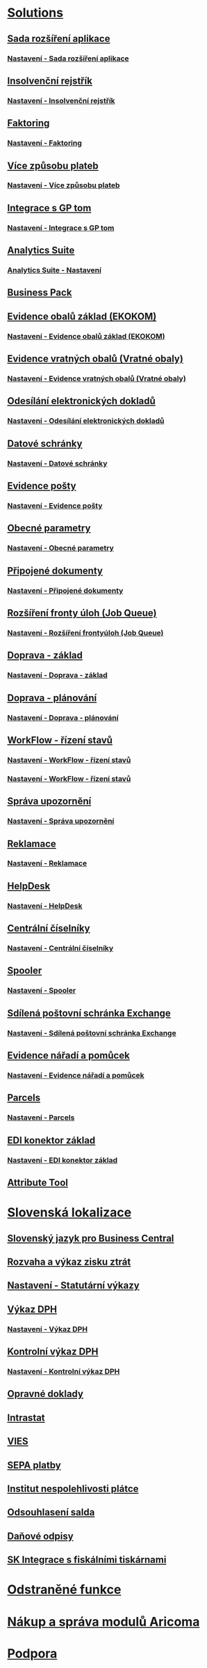 # [Solutions](solutions.md)
## [Sada rozšíření aplikace](controling-basic.md)
### [Nastavení - Sada rozšíření aplikace](controling-basic-setup.md)
## [Insolvenční rejstřík](insolvence-register.md)
### [Nastavení - Insolvenční rejstřík](insolvence-register-setup.md)
## [Faktoring](factoring.md)
### [Nastavení - Faktoring](factoring-setup.md)
## [Více způsobu plateb](multiple-payment-methods.md)
### [Nastavení - Více způsobu plateb](multiple-payment-methods-setup.md)
## [Integrace s GP tom](gptom-integration.md)
### [Nastavení - Integrace s GP tom](gptom-integration-setup.md)
## [Analytics Suite](analytics-suite.md)
### [Analytics Suite - Nastavení](analytics-suite-setup.md)
## [Business Pack](business-pack.md)
## [Evidence obalů základ (EKOKOM)](pack-tracking-basic.md)
### [Nastavení - Evidence obalů základ (EKOKOM)](pack-tracking-basic-setup.md)
## [Evidence vratných obalů (Vratné obaly)](pack-tracking-return-packing.md)
### [Nastavení - Evidence vratných obalů (Vratné obaly)](pack-tracking-return-packing-setup.md)

## [Odesílání elektronických dokladů](electronic-documents.md)
### [Nastavení - Odesílání elektronických dokladů](electronic-documents-setup.md)
## [Datové schránky](data-boxes.md)
### [Nastavení - Datové schránky](data-boxes-setup.md)
## [Evidence pošty](incoming-mail.md)
### [Nastavení - Evidence pošty](incoming-mail-setup.md)
## [Obecné parametry](general-parameters.md)
### [Nastavení - Obecné parametry](general-parameters-setup.md)
## [Připojené dokumenty](document-links.md)
### [Nastavení - Připojené dokumenty](document-links-setup.md)
## [Rozšíření fronty úloh (Job Queue)](job-queue-extension.md)
### [Nastavení - Rozšíření frontyúloh (Job Queue)](job-queue-extension-setup.md)
## [Doprava - základ](transport-basic.md)
### [Nastavení - Doprava - základ](transport-basic-setup.md)
## [Doprava - plánování](transport-planning.md)
### [Nastavení - Doprava - plánování](transport-planning-setup.md)
## [WorkFlow - řízení stavů](workflow-status-management.md)
### [Nastavení - WorkFlow - řízení stavů](workflow-status-management-setup.md)
### [Nastavení - WorkFlow - řízení stavů](workflow-status-management-setup.md)
## [Správa upozornění](notifications.md)
### [Nastavení - Správa upozornění](notifications-setup.md)
## [Reklamace](complaints-management.md)
### [Nastavení - Reklamace](complaints-management-setup.md)
## [HelpDesk](helpdesk.md)
### [Nastavení - HelpDesk](helpdesk-setup.md)
## [Centrální číselníky](centraldatabase.md)
### [Nastavení - Centrální číselníky](centraldatabase-setup.md)
## [Spooler](spooler.md)
### [Nastavení - Spooler](spooler-setup.md)
## [Sdílená poštovní schránka Exchange](/exchange-shared-mailboxes.md)
### [Nastavení - Sdílená poštovní schránka Exchange](/exchange-shared-mailboxes-setup.md)
## [Evidence nářadí a pomůcek](production-tools.md)
### [Nastavení - Evidence nářadí a pomůcek](production-tools-setup.md)
## [Parcels](parcels.md)
### [Nastavení - Parcels](parcels-setup.md)
## [EDI konektor základ](edi-connector-basic.md)
### [Nastavení - EDI konektor základ](edi-connector-basic-setup.md)
## [Attribute Tool](attribute-tool.md)

# [Slovenská lokalizace](sk-legislative-pack.md)
## [Slovenský jazyk pro Business Central](sk-language.md)
## [Rozvaha a výkaz zisku ztrát](sk-balance-sheet-income-statement.md)
## [Nastavení - Statutární výkazy](sk-balance-sheet-income-statement-setup.md)
## [Výkaz DPH](sk-vat-statement-export.md)
### [Nastavení - Výkaz DPH](sk-vat-statement-setup.md)
## [Kontrolní výkaz DPH](sk-vat-check-report-export.md)
### [Nastavení - Kontrolní výkaz DPH](sk-vat-check-report-setup.md)
## [Opravné doklady](sk-corrective-documents.md)
## [Intrastat](sk-intrastat.md)
## [VIES](sk-vies.md)
## [SEPA platby](sk-sepa.md)
## [Institut nespolehlivosti plátce](sk-unreability-payer.md)
## [Odsouhlasení salda](sk-balance-reconciliation.md)
## [Daňové odpisy](sk-tax-depreciation.md)
## [SK Integrace s fiskálními tiskárnami](SK-FiscalPrinters-Integration.md)

# [Odstraněné funkce](fp-deprecated-features.md)

# [Nákup a správa modulů Aricoma](monetization.md)

<!-- 
## [Fiskální tiskárny](fiscal-printers.md)
### [Nastavení - Fiskální tiskárny](fiscal-printers-setup.md)
 -->

# [Podpora](../support/support.md)
